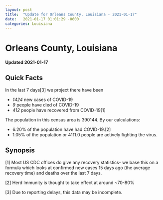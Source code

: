 ```yaml
---
layout: post
title:  "Update for Orleans County, Louisiana - 2021-01-17"
date:   2021-01-17 01:01:29 -0600
categories: Louisiana
---
```


# Orleans County, Louisiana
#### Updated 2021-01-17

## Quick Facts

In the last 7 days[3] we project there have been
- *1424* new cases of COVID-19
- *9* people have died of COVID-19
- *412* people have recovered from COVID-19[1]

The population in this census area is 390144. By our calculations:
- 6.20% of the population have had COVID-19.[2]
- 1.05% of the population or 4111.0 people are actively fighting the virus.

## Synopsis




[1] Most US CDC offices do give any recovery statistics- we base this on a formula which looks at confirmed new cases
15 days ago (the average recovery time) and deaths over the last 7 days.

[2] Herd Immunity is thought to take effect at around ~70-80%

[3] Due to reporting delays, this data may be incomplete.
 
    